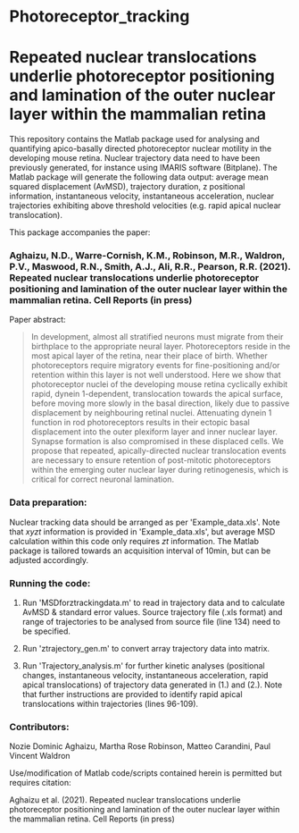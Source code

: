 # Photoreceptor_tracking

# Repeated nuclear translocations underlie photoreceptor positioning and lamination of the outer nuclear layer within the mammalian retina

This repository contains the Matlab package used for analysing and quantifying apico-basally directed photoreceptor nuclear motility in the developing mouse retina. Nuclear trajectory data need to have been previously generated, for instance using IMARIS software (Bitplane). The Matlab package will generate the following data output: average mean squared displacement (AvMSD), trajectory duration, z positional information, instantaneous velocity, instantaneous acceleration, nuclear trajectories exhibiting above threshold velocities (e.g. rapid apical nuclear translocation).


This package accompanies the paper:

### Aghaizu, N.D., Warre-Cornish, K.M., Robinson, M.R., Waldron, P.V., Maswood, R.N., Smith, A.J., Ali, R.R., Pearson, R.R. (2021). Repeated nuclear translocations underlie photoreceptor positioning and lamination of the outer nuclear layer within the mammalian retina. Cell Reports (in press)

Paper abstract:

> In development, almost all stratified neurons must migrate from their birthplace to the appropriate neural layer. Photoreceptors reside in the most apical layer    of the retina, near their place of birth. Whether photoreceptors require migratory events for fine-positioning and/or retention within this layer is not well        understood. Here we show that photoreceptor nuclei of the developing mouse retina cyclically exhibit rapid, dynein 1-dependent, translocation towards the apical      surface, before moving more slowly in the basal direction, likely due to passive displacement by neighbouring retinal nuclei. Attenuating dynein 1 function in rod      photoreceptors results in their ectopic basal displacement into the outer plexiform layer and inner nuclear layer. Synapse formation is also compromised in these       displaced cells. We propose that repeated, apically-directed nuclear translocation events are necessary to ensure retention of post-mitotic photoreceptors within the   emerging outer nuclear layer during retinogenesis, which is critical for correct neuronal lamination.


### Data preparation:

Nuclear tracking data should be arranged as per 'Example_data.xls'. Note that *xyzt* information is provided in 'Example_data.xls', but average MSD calculation within this code only requires *zt* information. The Matlab package is tailored towards an acquisition interval of 10min, but can be adjusted accordingly.


### Running the code:

1. Run 'MSDforztrackingdata.m' to read in trajectory data and to calculate AvMSD & standard error values. Source trajectory file (.xls format) and range of trajectories to be analysed from source file (line 134) need to be specified.

2. Run 'ztrajectory_gen.m' to convert array trajectory data into matrix.

3. Run 'Trajectory_analysis.m' for further kinetic analyses (positional changes, instantaneous velocity, instantaneous acceleration, rapid apical translocations) of trajectory data generated in (1.) and (2.). Note that further instructions are provided to identify rapid apical translocations within trajectories (lines 96-109).

### Contributors:
Nozie Dominic Aghaizu, Martha Rose Robinson, Matteo Carandini, Paul Vincent Waldron


Use/modification of Matlab code/scripts contained herein is permitted but requires citation:

Aghaizu et al. (2021). Repeated nuclear translocations underlie photoreceptor positioning and lamination of the outer nuclear layer within the mammalian retina. Cell Reports (in press)
